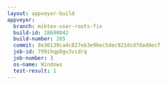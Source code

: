```yaml
---
layout: appveyor-build
appveyor:
  branch: miktex-user-roots-fix
  build-id: 28690042
  build-number: 265
  commit: 8e30139ca4c827eb3e9bec5dec921dcd7daddecf
  job-id: 799ihqp0gu3vidrq
  job-number: 3
  os-name: Windows
  test-result: 1
---
```

